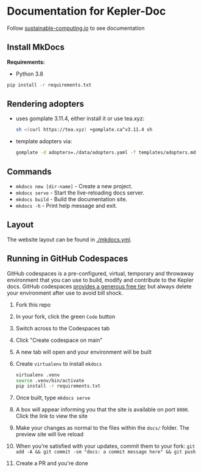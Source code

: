 # Documentation for Kepler-Doc

Follow [sustainable-computing.io](https://sustainable-computing.io/) to see documentation

## Install MkDocs

**Requirements:**

- Python 3.8

```bash
pip install -r requirements.txt
```

## Rendering adopters

- uses gomplate 3.11.4, either install it or use tea.xyz:

    ```sh
    sh <(curl https://tea.xyz) +gomplate.ca^v3.11.4 sh
    ```

- template adopters via:

    ```sh
    gomplate -d adopters=./data/adopters.yaml -f templates/adopters.md -o docs/project/adopters.md
    ```

## Commands

- `mkdocs new [dir-name]` - Create a new project.
- `mkdocs serve` - Start the live-reloading docs server.
- `mkdocs build` - Build the documentation site.
- `mkdocs -h` - Print help message and exit.

## Layout

The website layout can be found in [./mkdocs.yml](mkdocs.yml).

## Running in GitHub Codespaces

GitHub codespaces is a pre-configured, virtual, temporary and throwaway environment that you can use to build, modify and contribute to the Kepler docs.
GitHub codespaces [provides a generous free tier](https://github.com/features/codespaces) but always delete your environment after use to avoid bill shock.

1. Fork this repo
1. In your fork, click the green `Code` button
1. Switch across to the Codespaces tab
1. Click "Create codespace on main"
1. A new tab will open and your environment will be built
1. Create `virtualenv` to install `mkdocs`

    ```bash
    virtualenv .venv
    source .venv/bin/activate
    pip install -r requirements.txt
    ```

1. Once built, type `mkdocs serve`
1. A box will appear informing you that the site is available on port `8000`. Click the link to view the site
1. Make your changes as normal to the files within the `docs/` folder. The preview site will live reload
1. When you're satisfied with your updates, commit them to your fork: `git add -A && git commit -sm "docs: a commit message here" && git push`
1. Create a PR and you're done
